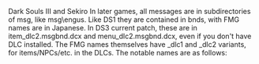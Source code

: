 Dark Souls III and Sekiro
In later games, all messages are in subdirectories of msg, like msg\engus. Like DS1 they are contained in bnds, with FMG names are in Japanese. In DS3 current patch, these are in item_dlc2.msgbnd.dcx and menu_dlc2.msgbnd.dcx, even if you don't have DLC installed. The FMG names themselves have _dlc1 and _dlc2 variants, for items/NPCs/etc. in the DLCs. The notable names are as follows:

